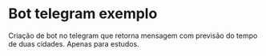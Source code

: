 # Bot telegram exemplo 

Criação de bot no telegram que retorna mensagem com previsão do tempo de duas cidades. Apenas para estudos.